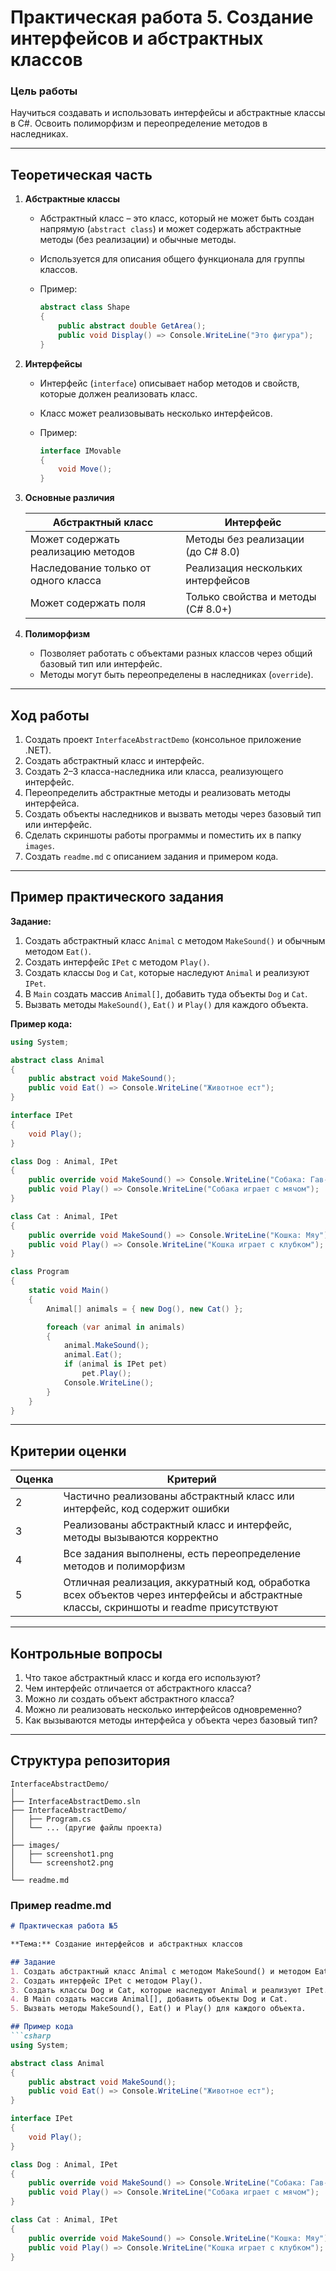 # Практическая работа 5. Создание интерфейсов и абстрактных классов

### Цель работы

Научиться создавать и использовать интерфейсы и абстрактные классы в C#. Освоить полиморфизм и переопределение методов в наследниках.

---

## **Теоретическая часть**

1. **Абстрактные классы**

   * Абстрактный класс – это класс, который не может быть создан напрямую (`abstract class`) и может содержать абстрактные методы (без реализации) и обычные методы.
   * Используется для описания общего функционала для группы классов.
   * Пример:

     ```csharp
     abstract class Shape
     {
         public abstract double GetArea();
         public void Display() => Console.WriteLine("Это фигура");
     }
     ```

2. **Интерфейсы**

   * Интерфейс (`interface`) описывает набор методов и свойств, которые должен реализовать класс.
   * Класс может реализовывать несколько интерфейсов.
   * Пример:

     ```csharp
     interface IMovable
     {
         void Move();
     }
     ```

3. **Основные различия**

   | Абстрактный класс                    | Интерфейс                          |
   | ------------------------------------ | ---------------------------------- |
   | Может содержать реализацию методов   | Методы без реализации (до C# 8.0)  |
   | Наследование только от одного класса | Реализация нескольких интерфейсов  |
   | Может содержать поля                 | Только свойства и методы (C# 8.0+) |

4. **Полиморфизм**

   * Позволяет работать с объектами разных классов через общий базовый тип или интерфейс.
   * Методы могут быть переопределены в наследниках (`override`).

---

## **Ход работы**

1. Создать проект `InterfaceAbstractDemo` (консольное приложение .NET).
2. Создать абстрактный класс и интерфейс.
3. Создать 2–3 класса-наследника или класса, реализующего интерфейс.
4. Переопределить абстрактные методы и реализовать методы интерфейса.
5. Создать объекты наследников и вызвать методы через базовый тип или интерфейс.
6. Сделать скриншоты работы программы и поместить их в папку `images`.
7. Создать `readme.md` с описанием задания и примером кода.

---

## **Пример практического задания**

**Задание:**

1. Создать абстрактный класс `Animal` с методом `MakeSound()` и обычным методом `Eat()`.
2. Создать интерфейс `IPet` с методом `Play()`.
3. Создать классы `Dog` и `Cat`, которые наследуют `Animal` и реализуют `IPet`.
4. В `Main` создать массив `Animal[]`, добавить туда объекты `Dog` и `Cat`.
5. Вызвать методы `MakeSound()`, `Eat()` и `Play()` для каждого объекта.

**Пример кода:**

```csharp
using System;

abstract class Animal
{
    public abstract void MakeSound();
    public void Eat() => Console.WriteLine("Животное ест");
}

interface IPet
{
    void Play();
}

class Dog : Animal, IPet
{
    public override void MakeSound() => Console.WriteLine("Собака: Гав-гав");
    public void Play() => Console.WriteLine("Собака играет с мячом");
}

class Cat : Animal, IPet
{
    public override void MakeSound() => Console.WriteLine("Кошка: Мяу");
    public void Play() => Console.WriteLine("Кошка играет с клубком");
}

class Program
{
    static void Main()
    {
        Animal[] animals = { new Dog(), new Cat() };

        foreach (var animal in animals)
        {
            animal.MakeSound();
            animal.Eat();
            if (animal is IPet pet)
                pet.Play();
            Console.WriteLine();
        }
    }
}
```

---

## **Критерии оценки**

| Оценка | Критерий                                                                                                                            |
| ------ | ----------------------------------------------------------------------------------------------------------------------------------- |
| 2      | Частично реализованы абстрактный класс или интерфейс, код содержит ошибки                                                           |
| 3      | Реализованы абстрактный класс и интерфейс, методы вызываются корректно                                                              |
| 4      | Все задания выполнены, есть переопределение методов и полиморфизм                                                                   |
| 5      | Отличная реализация, аккуратный код, обработка всех объектов через интерфейсы и абстрактные классы, скриншоты и readme присутствуют |

---

## **Контрольные вопросы**

1. Что такое абстрактный класс и когда его используют?
2. Чем интерфейс отличается от абстрактного класса?
3. Можно ли создать объект абстрактного класса?
4. Можно ли реализовать несколько интерфейсов одновременно?
5. Как вызываются методы интерфейса у объекта через базовый тип?

---

## **Структура репозитория**

```
InterfaceAbstractDemo/
│
├── InterfaceAbstractDemo.sln
├── InterfaceAbstractDemo/
│   ├── Program.cs
│   └── ... (другие файлы проекта)
│
├── images/
│   ├── screenshot1.png
│   └── screenshot2.png
│
└── readme.md
```

### **Пример readme.md**

````markdown
# Практическая работа №5

**Тема:** Создание интерфейсов и абстрактных классов  

## Задание
1. Создать абстрактный класс Animal с методом MakeSound() и методом Eat().
2. Создать интерфейс IPet с методом Play().
3. Создать классы Dog и Cat, которые наследуют Animal и реализуют IPet.
4. В Main создать массив Animal[], добавить объекты Dog и Cat.
5. Вызвать методы MakeSound(), Eat() и Play() для каждого объекта.

## Пример кода
```csharp
using System;

abstract class Animal
{
    public abstract void MakeSound();
    public void Eat() => Console.WriteLine("Животное ест");
}

interface IPet
{
    void Play();
}

class Dog : Animal, IPet
{
    public override void MakeSound() => Console.WriteLine("Собака: Гав-гав");
    public void Play() => Console.WriteLine("Собака играет с мячом");
}

class Cat : Animal, IPet
{
    public override void MakeSound() => Console.WriteLine("Кошка: Мяу");
    public void Play() => Console.WriteLine("Кошка играет с клубком");
}
````

```